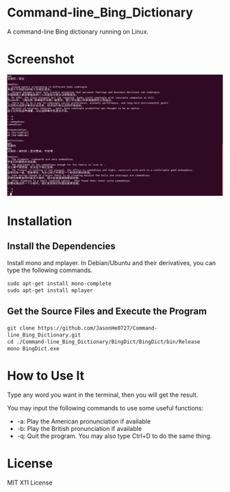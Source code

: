 # Command-line_Bing_Dictionary
A command-line Bing dictionary running on Linux.

# Screenshot
![image](https://github.com/JasonHe0727/Command-line_Bing_Dictionary/blob/master/Screenshot.png)
# Installation
## Install the Dependencies
Install mono and mplayer. In Debian/Ubuntu and their derivatives, you can type the following commands.

```
sudo apt-get install mono-complete
sudo apt-get install mplayer
```

## Get the Source Files and Execute the Program

```
git clone https://github.com/JasonHe0727/Command-line_Bing_Dictionary.git
cd ./Command-line_Bing_Dictionary/BingDict/BingDict/bin/Release
mono BingDict.exe
```

# How to Use It
Type any word you want in the terminal, then you will get the result.

You may input the following commands to use some useful functions:
- -a: Play the American pronunciation if available
- -b: Play the British pronunciation if available
- -q: Quit the program. You may also type Ctrl+D to do the same thing.

# License
MIT X11 License 
